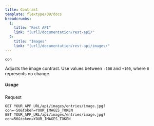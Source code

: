 ```yaml
---
title: Contrast
template: flextype/09/docs
breadcrumbs:
  1:
    title: "Rest API"
    link: "[url]/documentation/rest-api/"
  2:
    title: "Images"
    link: "[url]/documentation/rest-api/images/"
---
```


`con`

Adjusts the image contrast. Use values between `-100` and `+100`, where `0` represents no change.

##### Usage

<div class="file-header">Request</div>

```
GET YOUR_APP_URL/api/images/entries/image.jpg?con=-50&token=YOUR_IMAGES_TOKEN
GET YOUR_APP_URL/api/images/entries/image.jpg?con=50&token=YOUR_IMAGES_TOKEN
```